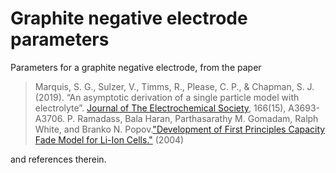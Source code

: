 # Graphite negative electrode parameters

Parameters for a graphite negative electrode, from the paper

> Marquis, S. G., Sulzer, V., Timms, R., Please, C. P., & Chapman, S. J. (2019). “An asymptotic derivation of a single particle model with electrolyte”. [Journal of The Electrochemical Society](https://doi.org/10.1149/2.0341915jes), 166(15), A3693-A3706.
> P. Ramadass, Bala Haran, Parthasarathy M. Gomadam, Ralph White, and Branko N. Popov.["Development of First Principles Capacity Fade Model for Li-Ion Cells."](https://scholarcommons.sc.edu/cgi/viewcontent.cgi?article=1161&context=eche_facpub) (2004)

and references therein.
